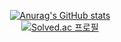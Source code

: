 
<div align="center">
  
[![Anurag's GitHub stats](https://github-readme-stats.vercel.app/api?username=Go-Jaecheol&show_icons=true&theme=solarized-light)](https://github.com/anuraghazra/github-readme-stats)  
[![Solved.ac
프로필](http://mazassumnida.wtf/api/v2/generate_badge?boj=gojaech)](https://solved.ac/gojaech)
  
</div>
